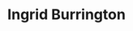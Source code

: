 ---
title: Ingrid Burrington
affiliation:
- class: Spring 2015
  role: Teacher
twitter: lifewinning
github: lifewinning
website: http://lifewinning.com
place: A Small Island Near America
---